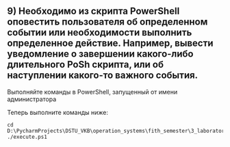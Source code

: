 ## 9) Необходимо из скрипта PowerShell оповестить пользователя об определенном событии или необходимости выполнить определенное действие. Например, вывести уведомление о завершении какого-либо длительного PoSh скрипта, или об наступлении какого-то важного события.

Выполняйте команды в PowerShell, запущенный от имени администратора

Теперь выполните команды ниже:

```
cd D:\PycharmProjects\DSTU_VKB\operation_systems\fith_semester\3_laboratory\6_question\9_sub
./execute.ps1
```